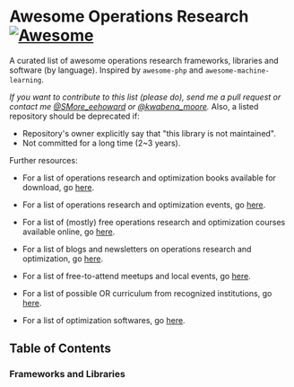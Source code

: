 # Awesome Operations Research [![Awesome](https://cdn.rawgit.com/sindresorhus/awesome/d7305f38d29fed78fa85652e3a63e154dd8e8829/media/badge.svg)](https://github.com/sindresorhus/awesome)

A curated list of awesome operations research  frameworks, libraries and software (by language). Inspired by `awesome-php` and `awesome-machine-learning`.

_If you want to contribute to this list (please do), send me a pull request or contact me [@SMore_eehoward](https://twitter.com/SMore_eehoward) or [@kwabena_moore](https://twitter.com/moore_kwabena)._
Also, a listed repository should be deprecated if:

* Repository's owner explicitly say that "this library is not maintained".
* Not committed for a long time (2~3 years).

Further resources:

* For a list of operations research and optimization books available for download, go [here](https://github.com/SirMore/Awesome-Operations-Research/blob/main/books.md).

* For a list of operations research and optimization events, go [here](https://github.com/SirMore/Awesome-Operations-Research/blob/main/events.md).

* For a list of (mostly) free operations research and optimization courses available online, go [here](https://github.com/SirMore/Awesome-Operations-Research/blob/main/courses.md).

* For a list of blogs and newsletters on operations research and optimization, go [here](https://github.com/SirMore/Awesome-Operations-Research/blob/main/blogs.md).

* For a list of free-to-attend meetups and local events, go [here](https://github.com/SirMore/Awesome-Operations-Research/blob/main/meetups.md).

* For a list of possible OR curriculum from recognized institutions, go [here](https://github.com/SirMore/Awesome-Operations-Research/blob/main/or-curriculum.md).

* For a list of optimization softwares, go [here](https://github.com/SirMore/Awesome-Operations-Research/blob/main/softwares.md).

## Table of Contents

### Frameworks and Libraries
<!-- MarkdownTOC depth=4 -->
